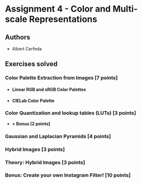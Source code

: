 # Assignment 4 - Color and Multi-scale Representations

## Authors
- Albert Cerfeda

## Exercises solved
### Color Palette Extraction from Images [7 points]
- #### Linear RGB and sRGB Color Palettes
- #### CIELab Color Palette

### Color Quantization and lookup tables (LUTs) [3 points]
  - **+ Bonus [2 points]**

### Gaussian and Laplacian Pyramids [4 points]
### Hybrid Images [3 points]
### Theory: Hybrid Images [3 points]
### **Bonus: Create your own Instagram Filter! [10 points]**